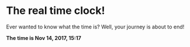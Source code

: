 # The real time clock!

Ever wanted to know what the time is? Well, your journey is about to end!

**The time is Nov 14, 2017, 15:17**